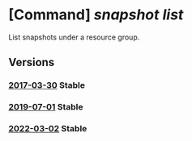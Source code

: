 # [Command] _snapshot list_

List snapshots under a resource group.

## Versions

### [2017-03-30](/Resources/mgmt-plane/L3N1YnNjcmlwdGlvbnMve30vcHJvdmlkZXJzL21pY3Jvc29mdC5jb21wdXRlL3NuYXBzaG90cw==/2017-03-30.xml) **Stable**

<!-- mgmt-plane /subscriptions/{}/providers/microsoft.compute/snapshots 2017-03-30 -->
<!-- mgmt-plane /subscriptions/{}/resourcegroups/{}/providers/microsoft.compute/snapshots 2017-03-30 -->

### [2019-07-01](/Resources/mgmt-plane/L3N1YnNjcmlwdGlvbnMve30vcHJvdmlkZXJzL21pY3Jvc29mdC5jb21wdXRlL3NuYXBzaG90cw==/2019-07-01.xml) **Stable**

<!-- mgmt-plane /subscriptions/{}/providers/microsoft.compute/snapshots 2019-07-01 -->
<!-- mgmt-plane /subscriptions/{}/resourcegroups/{}/providers/microsoft.compute/snapshots 2019-07-01 -->

### [2022-03-02](/Resources/mgmt-plane/L3N1YnNjcmlwdGlvbnMve30vcHJvdmlkZXJzL21pY3Jvc29mdC5jb21wdXRlL3NuYXBzaG90cw==/2022-03-02.xml) **Stable**

<!-- mgmt-plane /subscriptions/{}/providers/microsoft.compute/snapshots 2022-03-02 -->
<!-- mgmt-plane /subscriptions/{}/resourcegroups/{}/providers/microsoft.compute/snapshots 2022-03-02 -->
